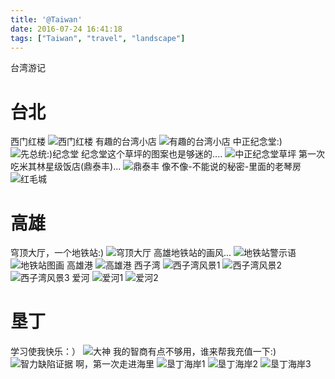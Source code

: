 ```yaml
---
title: '@Taiwan'
date: 2016-07-24 16:41:18
tags: ["Taiwan", "travel", "landscape"]
---
```

台湾游记

<!-- more -->

# 台北
西门红楼
![西门红楼](/images/atTaiwan/ximenhonglou.jpg)
有趣的台湾小店
![有趣的台湾小店](/images/atTaiwan/IMG_1693.JPG)
中正纪念堂:)
![先总统:)纪念堂](/images/atTaiwan/IMG_1702.JPG)
纪念堂这个草坪的图案也是够迷的....
![中正纪念堂草坪](/images/atTaiwan/IMG_1738.JPG)
第一次吃米其林星级饭店(鼎泰丰)...
![鼎泰丰](/images/atTaiwan/IMG_1704.JPG)
像不像-不能说的秘密-里面的老琴房
![红毛城](/images/atTaiwan/IMG_1733.JPG)

# 高雄
穹顶大厅，一个地铁站:)
![穹顶大厅](/images/atTaiwan/IMG_1753.JPG)
高雄地铁站的画风...
![地铁站警示语](/images/atTaiwan/IMG_1755.JPG)
![地铁站图画](/images/atTaiwan/IMG_1756.JPG)
高雄港
![高雄港](/images/atTaiwan/DSC00268.JPG)
西子湾
![西子湾风景1](/images/atTaiwan/DSC00292.JPG)
![西子湾风景2](/images/atTaiwan/DSC00315.JPG)
![西子湾风景3](/images/atTaiwan/DSC00318.JPG)
爱河
![爱河1](/images/atTaiwan/DSC00332.JPG)
![爱河2](/images/atTaiwan/DSC00327.JPG)

# 垦丁
学习使我快乐：）
![大神](/images/atTaiwan/IMG_1790.JPG)
我的智商有点不够用，谁来帮我充值一下:)
![智力缺陷证据](/images/atTaiwan/IMG_1817.JPG)
啊，第一次走进海里
![垦丁海岸1](/images/atTaiwan/DSC00367.JPG)
![垦丁海岸2](/images/atTaiwan/DSC00388.JPG)
![垦丁海岸3](/images/atTaiwan/DSC00411.JPG)




